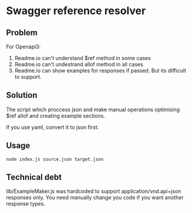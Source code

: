 # Swagger reference resolver

## Problem

For Openapi3:
1. Readme.io can't understand $ref method in some cases
2. Readme.io can't undestrand allof method in all cases
3. Readme.io can show examples for responses if passed. But its difficult to support.  

## Solution 

The script which proccess json and make manual operations optimising $ref allof 
and creating example sections. 

If you use yaml, convert it to json first.

## Usage

`node index.js source.json target.json`

## Technical debt

lib/ExampleMaker.js was hardcoded to support application/vnd.api+json responses only. 
You need manually change you code if you want another response types. 